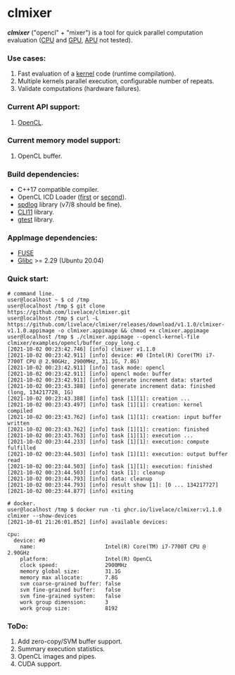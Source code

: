 # clmixer


***clmixer*** ("opencl" + "mixer") is a tool for quick parallel computation evaluation ([CPU](https://en.wikipedia.org/wiki/Central_processing_unit) and [GPU](https://en.wikipedia.org/wiki/Graphics_processing_unit), [APU](https://en.wikipedia.org/wiki/AMD_Accelerated_Processing_Unit) not tested).

### Use cases:

1. Fast evaluation of a [kernel](https://en.wikipedia.org/wiki/Compute_kernel) code (runtime compilation). 
2. Multiple kernels parallel execution, configurable number of repeats.
3. Validate computations (hardware failures).

### Current API support:

1. [OpenCL](https://en.wikipedia.org/wiki/OpenCL).

### Current memory model support:

1. OpenCL buffer.

### Build dependencies:

* C++17 compatible compiler.
* OpenCL ICD Loader ([first](https://github.com/KhronosGroup/OpenCL-ICD-Loader) or [second](https://github.com/OCL-dev/ocl-icd)).
* [spdlog](https://github.com/gabime/spdlog) library (v7/8 should be fine).
* [CLI11](https://github.com/CLIUtils/CLI11) library.
* [gtest](https://github.com/google/googletest) library.

### AppImage dependencies:

* [FUSE](https://github.com/libfuse/libfuse)
* [Glibc](https://www.gnu.org/software/libc/) >= 2.29 (Ubuntu 20.04)

### Quick start:

```shell script
# command line.
user@localhost ~ $ cd /tmp
user@localhost /tmp $ git clone https://github.com/livelace/clmixer.git
user@localhost /tmp $ curl -L https://github.com/livelace/clmixer/releases/download/v1.1.0/clmixer-v1.1.0.appimage -o clmixer.appimage && chmod +x clmixer.appimage
user@localhost /tmp $ ./clmixer.appimage --opencl-kernel-file clmixer/examples/opencl/buffer_copy_long.c
[2021-10-02 00:23:42.746] [info] clmixer v1.1.0
[2021-10-02 00:23:42.911] [info] device: #0 (Intel(R) Core(TM) i7-7700T CPU @ 2.90GHz, 2900MHz, 31.1G, 7.8G)
[2021-10-02 00:23:42.911] [info] task mode: opencl
[2021-10-02 00:23:42.911] [info] opencl mode: buffer
[2021-10-02 00:23:42.911] [info] generate increment data: started
[2021-10-02 00:23:43.388] [info] generate increment data: finished (long, 134217728, 1G)
[2021-10-02 00:23:43.388] [info] task [1][1]: creation ...
[2021-10-02 00:23:43.497] [info] task [1][1]: creation: kernel compiled
[2021-10-02 00:23:43.762] [info] task [1][1]: creation: input buffer written
[2021-10-02 00:23:43.762] [info] task [1][1]: creation: finished
[2021-10-02 00:23:43.763] [info] task [1][1]: execution ...
[2021-10-02 00:23:44.233] [info] task [1][1]: execution: compute fulfilled
[2021-10-02 00:23:44.503] [info] task [1][1]: execution: output buffer read
[2021-10-02 00:23:44.503] [info] task [1][1]: execution: finished
[2021-10-02 00:23:44.503] [info] task [1]: cleanup
[2021-10-02 00:23:44.793] [info] data: cleanup
[2021-10-02 00:23:44.793] [info] result show [1]: [0 ... 134217727]
[2021-10-02 00:23:44.877] [info] exiting

# docker.
user@localhost /tmp $ docker run -ti ghcr.io/livelace/clmixer:v1.1.0 clmixer --show-devices
[2021-10-01 21:26:01.852] [info] available devices:

cpu:
  device: #0
    name:                      Intel(R) Core(TM) i7-7700T CPU @ 2.90GHz
    platform:                  Intel(R) OpenCL
    clock speed:               2900MHz
    memory global size:        31.1G
    memory max allocate:       7.8G
    svm coarse-grained buffer: false
    svm fine-grained buffer:   false
    svm fine-grained system:   false
    work group dimension:      3
    work group size:           8192

```

### ToDo:

1. Add zero-copy/SVM buffer support.
2. Summary execution statistics.
3. OpenCL images and pipes.
4. CUDA support.